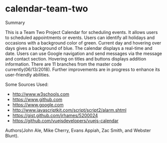 # calendar-team-two

Summary

This is a Team Two Project Calendar for scheduling events.
It allows users to  scheduled appointments or events.
Users can identify all holidays and occasions with a background color of green.
Current day and hovering over days gives a background of blue. 
The calendar displays a real-time and date.
Users can use Google navigation and send  messages via the message and contact section.
Hovering on titles and buttons displays addition information.
There are 11 branches from the master code currently(06/13/2018).
Further improvements are in progress to enhance its user-friendly abilities.

Some Sources Used:

* http://www.w3schools.com
* https://www.github.com
* https://www.google.com
* http://www.javascriptkit.com/script/script2/alarm.shtml
* https://gist.github.com/jrhames/5200024
* https://github.com/vuejsdevelopers/vuejs-calendar

Authors(John Ale, Mike Cherry, Evans Appiah, Zac Smith, and Webster Blunt).
